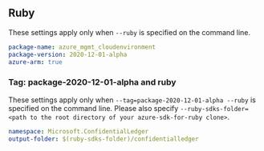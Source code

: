 ## Ruby

These settings apply only when `--ruby` is specified on the command line.

```yaml
package-name: azure_mgmt_cloudenvironment
package-version: 2020-12-01-alpha
azure-arm: true
```

### Tag: package-2020-12-01-alpha and ruby

These settings apply only when `--tag=package-2020-12-01-alpha --ruby` is specified on the command line.
Please also specify `--ruby-sdks-folder=<path to the root directory of your azure-sdk-for-ruby clone>`.

```yaml $(tag) == 'package-2020-12-01-alpha' && $(ruby)
namespace: Microsoft.ConfidentialLedger
output-folder: $(ruby-sdks-folder)/confidentialledger
```
